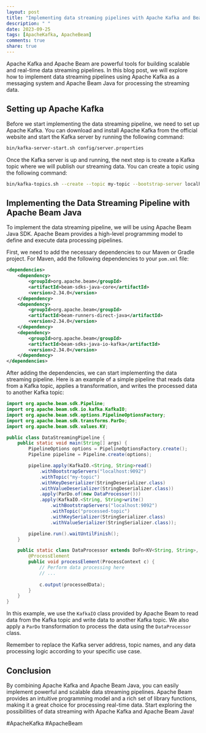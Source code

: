 ```yaml
---
layout: post
title: "Implementing data streaming pipelines with Apache Kafka and Beam Java"
description: " "
date: 2023-09-25
tags: [ApacheKafka, ApacheBeam]
comments: true
share: true
---
```


Apache Kafka and Apache Beam are powerful tools for building scalable and real-time data streaming pipelines. In this blog post, we will explore how to implement data streaming pipelines using Apache Kafka as a messaging system and Apache Beam Java for processing the streaming data.

## Setting up Apache Kafka

Before we start implementing the data streaming pipeline, we need to set up Apache Kafka. You can download and install Apache Kafka from the official website and start the Kafka server by running the following command:

```bash
bin/kafka-server-start.sh config/server.properties
```

Once the Kafka server is up and running, the next step is to create a Kafka topic where we will publish our streaming data. You can create a topic using the following command:

```bash
bin/kafka-topics.sh --create --topic my-topic --bootstrap-server localhost:9092 --partitions 1 --replication-factor 1
```

## Implementing the Data Streaming Pipeline with Apache Beam Java

To implement the data streaming pipeline, we will be using Apache Beam Java SDK. Apache Beam provides a high-level programming model to define and execute data processing pipelines.

First, we need to add the necessary dependencies to our Maven or Gradle project. For Maven, add the following dependencies to your `pom.xml` file:

```xml
<dependencies>
    <dependency>
        <groupId>org.apache.beam</groupId>
        <artifactId>beam-sdks-java-core</artifactId>
        <version>2.34.0</version>
    </dependency>
    <dependency>
        <groupId>org.apache.beam</groupId>
        <artifactId>beam-runners-direct-java</artifactId>
        <version>2.34.0</version>
    </dependency>
    <dependency>
        <groupId>org.apache.beam</groupId>
        <artifactId>beam-sdks-java-io-kafka</artifactId>
        <version>2.34.0</version>
    </dependency>
</dependencies>
```

After adding the dependencies, we can start implementing the data streaming pipeline. Here is an example of a simple pipeline that reads data from a Kafka topic, applies a transformation, and writes the processed data to another Kafka topic:

```java
import org.apache.beam.sdk.Pipeline;
import org.apache.beam.sdk.io.kafka.KafkaIO;
import org.apache.beam.sdk.options.PipelineOptionsFactory;
import org.apache.beam.sdk.transforms.ParDo;
import org.apache.beam.sdk.values.KV;

public class DataStreamingPipeline {
    public static void main(String[] args) {
        PipelineOptions options = PipelineOptionsFactory.create();
        Pipeline pipeline = Pipeline.create(options);

        pipeline.apply(KafkaIO.<String, String>read()
            .withBootstrapServers("localhost:9092")
            .withTopic("my-topic")
            .withKeyDeserializer(StringDeserializer.class)
            .withValueDeserializer(StringDeserializer.class))
            .apply(ParDo.of(new DataProcessor()))
            .apply(KafkaIO.<String, String>write()
                .withBootstrapServers("localhost:9092")
                .withTopic("processed-topic")
                .withKeySerializer(StringSerializer.class)
                .withValueSerializer(StringSerializer.class));

        pipeline.run().waitUntilFinish();
    }

    public static class DataProcessor extends DoFn<KV<String, String>, KV<String, String>> {
        @ProcessElement
        public void processElement(ProcessContext c) {
            // Perform data processing here
            // ...
            
            c.output(processedData);
        }
    }
}
```

In this example, we use the `KafkaIO` class provided by Apache Beam to read data from the Kafka topic and write data to another Kafka topic. We also apply a `ParDo` transformation to process the data using the `DataProcessor` class.

Remember to replace the Kafka server address, topic names, and any data processing logic according to your specific use case.

## Conclusion

By combining Apache Kafka and Apache Beam Java, you can easily implement powerful and scalable data streaming pipelines. Apache Beam provides an intuitive programming model and a rich set of library functions, making it a great choice for processing real-time data. Start exploring the possibilities of data streaming with Apache Kafka and Apache Beam Java!

#ApacheKafka #ApacheBeam